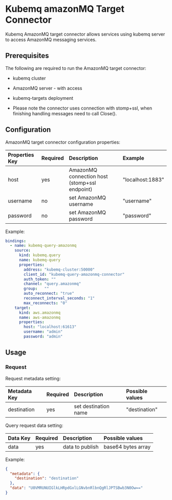 # Kubemq amazonMQ Target Connector

Kubemq AmazonMQ target connector allows services using kubemq server to access AmazonMQ messaging services.

## Prerequisites
The following are required to run the AmazonMQ target connector:

- kubemq cluster
- AmazonMQ server - with access 
- kubemq-targets deployment


- Please note the connector uses connection with stomp+ssl, when finishing handling messages need to call Close().

## Configuration

AmazonMQ target connector configuration properties:

| Properties Key                  | Required | Description                                  | Example                                                                |
|:--------------------------------|:---------|:---------------------------------------------|:-----------------------------------------------------------------------|
| host                            | yes      | AmazonMQ connection host (stomp+ssl endpoint)| "localhost:1883" |
| username                        | no       | set AmazonMQ username                        | "username" |
| password                        | no       | set AmazonMQ password                        | "password" |


Example:

```yaml
bindings:
  - name: kubemq-query-amazonmq
    source:
      kind: kubemq.query
      name: kubemq-query
      properties:
        address: "kubemq-cluster:50000"
        client_id: "kubemq-query-amazonmq-connector"
        auth_token: ""
        channel: "query.amazonmq"
        group:   ""
        auto_reconnect: "true"
        reconnect_interval_seconds: "1"
        max_reconnects: "0"
    target:
      kind: aws.amazonmq
      name: aws-amazonmq
      properties:
        host: "localhost:61613"
        username: "admin"
        password: "admin"
```

## Usage

### Request

Request metadata setting:

| Metadata Key   | Required | Description         | Possible values |
|:---------------|:---------|:--------------------|:----------------|
| destination    | yes      | set destination name| "destination"         |



Query request data setting:

| Data Key | Required | Description  | Possible values    |
|:---------|:---------|:-------------|:-------------------|
| data     | yes      | data to publish | base64 bytes array |

Example:


```json
{
  "metadata": {
    "destination": "destination"
  },
  "data": "U0VMRUNUIGlkLHRpdGxlLGNvbnRlbnQgRlJPTSBwb3N0Ow=="
}
```
